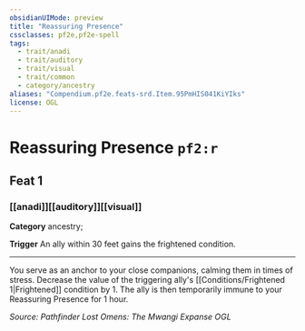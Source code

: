 ```yaml
---
obsidianUIMode: preview
title: "Reassuring Presence"
cssclasses: pf2e,pf2e-spell
tags:
  - trait/anadi
  - trait/auditory
  - trait/visual
  - trait/common
  - category/ancestry
aliases: "Compendium.pf2e.feats-srd.Item.95PmHIS041KiYIks"
license: OGL
---
```

# Reassuring Presence `pf2:r`
## Feat 1
### [[anadi]][[auditory]][[visual]]

**Category** ancestry; 




**Trigger** An ally within 30 feet gains the frightened condition.

* * *

You serve as an anchor to your close companions, calming them in times of stress. Decrease the value of the triggering ally's [[Conditions/Frightened 1|Frightened]] condition by 1. The ally is then temporarily immune to your Reassuring Presence for 1 hour.

*Source: Pathfinder Lost Omens: The Mwangi Expanse*
*OGL*